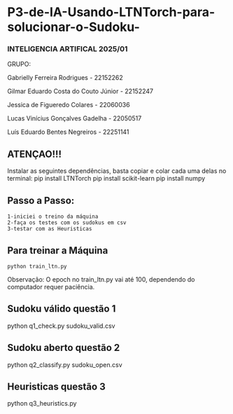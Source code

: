 # P3-de-IA-Usando-LTNTorch-para-solucionar-o-Sudoku-

### INTELIGENCIA ARTIFICAL 2025/01
GRUPO:

Gabrielly Ferreira Rodrigues - 22152262

Gilmar Eduardo Costa do Couto Júnior - 22152247

Jessica de Figueredo Colares - 22060036

Lucas Vinícius Gonçalves Gadelha - 22050517

Luís Eduardo Bentes Negreiros - 22251141


## ATENÇAO!!!
Instalar as seguintes dependências, basta copiar e colar cada uma delas no terminal:
    pip install LTNTorch
    pip install scikit-learn
    pip install numpy

## Passo a Passo:
    1-iniciei o treino da máquina
    2-faça os testes com os sudokus em csv
    3-testar com as Heuristicas

## Para treinar a Máquina
    python train_ltn.py
Observação: O epoch no train_ltn.py vai até 100, dependendo do computador requer paciência.

## Sudoku válido questão 1
python q1_check.py sudoku_valid.csv

## Sudoku aberto questão 2
python q2_classify.py sudoku_open.csv

## Heuristicas questão 3
python q3_heuristics.py
